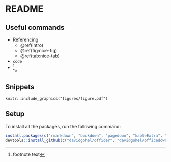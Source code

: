 # README

## Useful commands

* Referencing
  + \@ref(intro)
  + \@ref(fig:nice-fig)
  + \@ref(tab:nice-tab)
* `code`
* [^footnote]
  + [^footnote]: footnote text

## Snippets

```{r figure-name, echo=FALSE, fig.cap="Caption.", out.width='80%', fig.asp=.75, fig.align='center'}
knitr::include_graphics("figures/figure.pdf")
```

## Setup

To install all the packages, run the following command:

```r
install.packages(c("rmarkdown", "bookdown", "pagedown", "kableExtra", "devtools", "pander"))
devtools::install_github(c("davidgohel/officer", "davidgohel/officedown", "davidgohel/flextable"))
```
